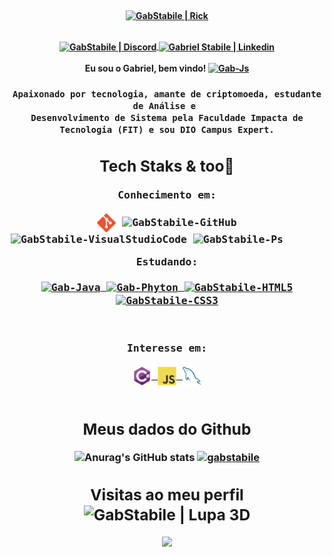 <h4 align="center">
   
   <a href="https://rickandmorty.fandom.com/wiki/Rick_Sanchez#Biography"><img align="center" title="Vovô Rick codando" alt="GabStabile | Rick" height="300" width="500" src="https://user-images.githubusercontent.com/92516683/143147972-9a7e8488-9be7-4f25-a9b4-7169d4543fea.gif">
<h/>

</br> 
   
<div aligh="center">
  <a href="https://discord.com/users/914492997847101440">
     <img align="center" title="Meu Discord" alt="GabStabile | Discord" height="53" width="53" src="https://user-images.githubusercontent.com/92516683/169195002-804745c3-f3df-42ec-ab01-8c3e1a6bd6f8.png">
  </a>
  <a href="https://www.linkedin.com/in/gabriel-stabile/">
     <img align="center" title="Meu LinkedIn" alt="Gabriel Stabile | Linkedin" height="53" width="53" src="https://user-images.githubusercontent.com/92516683/169195012-e228d8af-d486-44bc-83b9-b66a81ebf506.png">
  </a>
</div>

</br>

<span align="center">
Eu sou o Gabriel, bem vindo! <a href="https://github.com/GabStabile"> <img alt="Gab-Js" src="https://user-images.githubusercontent.com/92516683/143255886-3ec90107-5088-4004-9ff7-08d4d135547e.gif" width="15px"> </a>
</span>  

<h3 align="center"> 

```
Apaixonado por tecnologia, amante de criptomoeda, estudante de Análise e 
Desenvolvimento de Sistema pela Faculdade Impacta de Tecnologia (FIT) e sou DIO Campus Expert.
```
<h/>
  
## Tech Staks & too🧠
<kbd align="center">
<kbd>Conhecimento em:</kbd>
<br />
<br />
       <img align="center" title="Git" alt="GabStabile-Git" height="30" width="30" src="https://raw.githubusercontent.com/devicons/devicon/master/icons/git/git-original.svg">
   <img align="center" title="GitHub" alt="GabStabile-GitHub" height="30" width="30" src="https://user-images.githubusercontent.com/92516683/145587665-224a3bc9-c704-4a13-afb1-b66f2b2a1163.png">
   <img align="center" title="VSCode" alt="GabStabile-VisualStudioCode" height="30" width="30" src="https://user-images.githubusercontent.com/92516683/146268666-c67492d0-2438-4bb4-a97e-546aaf72e148.png">
   <img align="center" title="Photoshop" alt="GabStabile-Ps" height="30" width="30" src="https://user-images.githubusercontent.com/92516683/150600654-912700cd-9e3b-429c-b85c-a88cd3dbd8a6.svg">
</kbd>
&nbsp;&nbsp;&nbsp;&nbsp;&nbsp;&nbsp;&nbsp;&nbsp;&nbsp;&nbsp;&nbsp;&nbsp;&nbsp;&nbsp;
  
<P>
<p/>

<kbd align="center">
<kbd>Estudando:</kbd>
<br />
<br />
  <a href="https://docs.oracle.com/javase/8/docs/technotes/tools/windows/javadoc.html"> <img align="center" title="Java" alt="Gab-Java" height="30" width="30" src="https://user-images.githubusercontent.com/92516683/150599862-5f16886b-ea1a-4206-9982-87d861a710e4.svg"> </a>
  <a href="https://docs.python.org/3/"> <img align="center" title="Phyton" alt="Gab-Phyton" height="30" width="30" src="https://cdn.jsdelivr.net/gh/devicons/devicon/icons/python/python-original.svg"> </a>
  <a href="https://developer.mozilla.org/pt-BR/docs/Web/HTML"> <img align="center" title="HTML5" alt="GabStabile-HTML5" height="30" width="30" src="https://cdn.jsdelivr.net/gh/devicons/devicon/icons/html5/html5-original.svg"> </a>
   <a href="https://developer.mozilla.org/pt-BR/docs/Web/CSS"> <img align="center" title="CSS3" alt="GabStabile-CSS3" height="30" width="30" src="https://cdn.jsdelivr.net/gh/devicons/devicon/icons/css3/css3-original.svg"> </a>     
<br />
<br />
</kbd> 
  &nbsp;&nbsp;&nbsp;&nbsp;&nbsp;&nbsp;&nbsp;&nbsp;&nbsp;&nbsp;&nbsp;&nbsp;&nbsp;&nbsp; 
<p>
<p/>
<kbd align="center">
<kbd>Interesse em:</kbd> 
<br />
<br />
  <a href="https://docs.microsoft.com/pt-br/dotnet/csharp/"> <img align="center" title="C Sharp" alt="GabStabile-Csharp" height="30" width="30" src="https://raw.githubusercontent.com/devicons/devicon/master/icons/csharp/csharp-original.svg"> </a>
  <a href="https://developer.mozilla.org/pt-BR/docs/Web/JavaScript"> <img align="center" title="JavaScript" alt="GabStabile-JavaScript" height="30" width="30" src="https://raw.githubusercontent.com/devicons/devicon/master/icons/javascript/javascript-original.svg"> </a>
   <a href="https://docs.microsoft.com/pt-br/sql/?view=sql-server-ver15"> <img align="center" title="SQL" alt="Gab-SQL" height="30" width="30" src="https://raw.githubusercontent.com/devicons/devicon/master/icons/mysql/mysql-original.svg"> </a>
<br />
<br />
</kbd>

<h/>
 
## Meus dados do Github
  ![Anurag's GitHub stats](https://github-readme-stats.vercel.app/api?username=GabStabile&show_icons=true&theme=dark)
 [![gabstabile](https://github-readme-stats.vercel.app/api/top-langs/?username=GabStabile&hide=html&layout=compact=true&theme=gradient)](https://github.com/GabStabile/)
  

## Visitas ao meu perfil <img align="center" title="Lupa 3D" alt="GabStabile | Lupa 3D" height="50" width="50" src="https://user-images.githubusercontent.com/92516683/169198288-2cd2c1a0-1816-4144-a2c1-714754abb495.png"> <br>
<p align="center"> 
<img alingn="center" src="https://profile-counter.glitch.me/gabstabile/count.svg"/>
</p>
</p>
